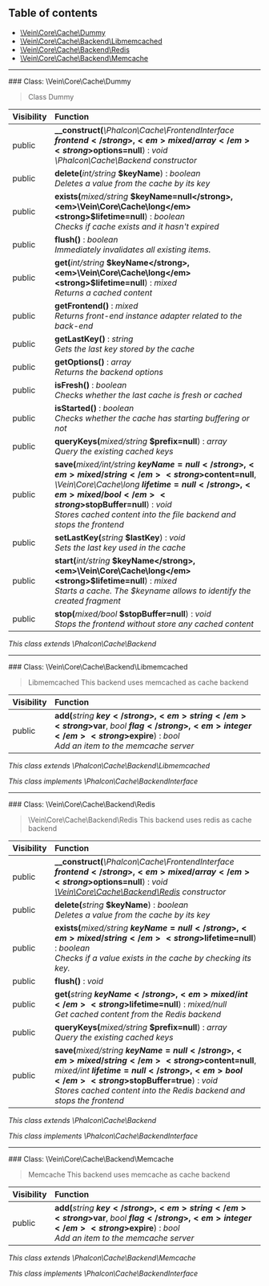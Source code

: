 ## Table of contents

- [\Vein\Core\Cache\Dummy](#class-veincorecachedummy)
- [\Vein\Core\Cache\Backend\Libmemcached](#class-veincorecachebackendlibmemcached)
- [\Vein\Core\Cache\Backend\Redis](#class-veincorecachebackendredis)
- [\Vein\Core\Cache\Backend\Memcache](#class-veincorecachebackendmemcache)

<hr /> 
### Class: \Vein\Core\Cache\Dummy

> Class Dummy

| Visibility | Function |
|:-----------|:---------|
| public | <strong>__construct(</strong><em>\Phalcon\Cache\FrontendInterface</em> <strong>$frontend</strong>, <em>mixed/array</em> <strong>$options=null</strong>)</strong> : <em>void</em><br /><em>\Phalcon\Cache\Backend constructor</em> |
| public | <strong>delete(</strong><em>int/string</em> <strong>$keyName</strong>)</strong> : <em>boolean</em><br /><em>Deletes a value from the cache by its key</em> |
| public | <strong>exists(</strong><em>mixed/string</em> <strong>$keyName=null</strong>, <em>\Vein\Core\Cache\long</em> <strong>$lifetime=null</strong>)</strong> : <em>boolean</em><br /><em>Checks if cache exists and it hasn't expired</em> |
| public | <strong>flush()</strong> : <em>boolean</em><br /><em>Immediately invalidates all existing items.</em> |
| public | <strong>get(</strong><em>int/string</em> <strong>$keyName</strong>, <em>\Vein\Core\Cache\long</em> <strong>$lifetime=null</strong>)</strong> : <em>mixed</em><br /><em>Returns a cached content</em> |
| public | <strong>getFrontend()</strong> : <em>mixed</em><br /><em>Returns front-end instance adapter related to the back-end</em> |
| public | <strong>getLastKey()</strong> : <em>string</em><br /><em>Gets the last key stored by the cache</em> |
| public | <strong>getOptions()</strong> : <em>array</em><br /><em>Returns the backend options</em> |
| public | <strong>isFresh()</strong> : <em>boolean</em><br /><em>Checks whether the last cache is fresh or cached</em> |
| public | <strong>isStarted()</strong> : <em>boolean</em><br /><em>Checks whether the cache has starting buffering or not</em> |
| public | <strong>queryKeys(</strong><em>mixed/string</em> <strong>$prefix=null</strong>)</strong> : <em>array</em><br /><em>Query the existing cached keys</em> |
| public | <strong>save(</strong><em>mixed/int/string</em> <strong>$keyName=null</strong>, <em>mixed/string</em> <strong>$content=null</strong>, <em>\Vein\Core\Cache\long</em> <strong>$lifetime=null</strong>, <em>mixed/bool</em> <strong>$stopBuffer=null</strong>)</strong> : <em>void</em><br /><em>Stores cached content into the file backend and stops the frontend</em> |
| public | <strong>setLastKey(</strong><em>string</em> <strong>$lastKey</strong>)</strong> : <em>void</em><br /><em>Sets the last key used in the cache</em> |
| public | <strong>start(</strong><em>int/string</em> <strong>$keyName</strong>, <em>\Vein\Core\Cache\long</em> <strong>$lifetime=null</strong>)</strong> : <em>mixed</em><br /><em>Starts a cache. The $keyname allows to identify the created fragment</em> |
| public | <strong>stop(</strong><em>mixed/bool</em> <strong>$stopBuffer=null</strong>)</strong> : <em>void</em><br /><em>Stops the frontend without store any cached content</em> |

*This class extends \Phalcon\Cache\Backend*

<hr /> 
### Class: \Vein\Core\Cache\Backend\Libmemcached

> Libmemcached This backend uses memcached as cache backend

| Visibility | Function |
|:-----------|:---------|
| public | <strong>add(</strong><em>string</em> <strong>$key</strong>, <em>string</em> <strong>$var</strong>, <em>bool</em> <strong>$flag</strong>, <em>integer</em> <strong>$expire</strong>)</strong> : <em>bool</em><br /><em>Add an item to the memcache server</em> |

*This class extends \Phalcon\Cache\Backend\Libmemcached*

*This class implements \Phalcon\Cache\BackendInterface*

<hr /> 
### Class: \Vein\Core\Cache\Backend\Redis

> \Vein\Core\Cache\Backend\Redis This backend uses redis as cache backend

| Visibility | Function |
|:-----------|:---------|
| public | <strong>__construct(</strong><em>\Phalcon\Cache\FrontendInterface</em> <strong>$frontend</strong>, <em>mixed/array</em> <strong>$options=null</strong>)</strong> : <em>void</em><br /><em>[\Vein\Core\Cache\Backend\Redis](#class-veincorecachebackendredis) constructor</em> |
| public | <strong>delete(</strong><em>string</em> <strong>$keyName</strong>)</strong> : <em>boolean</em><br /><em>Deletes a value from the cache by its key</em> |
| public | <strong>exists(</strong><em>mixed/string</em> <strong>$keyName=null</strong>, <em>mixed/string</em> <strong>$lifetime=null</strong>)</strong> : <em>boolean</em><br /><em>Checks if a value exists in the cache by checking its key.</em> |
| public | <strong>flush()</strong> : <em>void</em> |
| public | <strong>get(</strong><em>string</em> <strong>$keyName</strong>, <em>mixed/int</em> <strong>$lifetime=null</strong>)</strong> : <em>mixed/null</em><br /><em>Get cached content from the Redis backend</em> |
| public | <strong>queryKeys(</strong><em>mixed/string</em> <strong>$prefix=null</strong>)</strong> : <em>array</em><br /><em>Query the existing cached keys</em> |
| public | <strong>save(</strong><em>mixed/string</em> <strong>$keyName=null</strong>, <em>mixed/string</em> <strong>$content=null</strong>, <em>mixed/int</em> <strong>$lifetime=null</strong>, <em>bool</em> <strong>$stopBuffer=true</strong>)</strong> : <em>void</em><br /><em>Stores cached content into the Redis backend and stops the frontend</em> |

*This class extends \Phalcon\Cache\Backend*

*This class implements \Phalcon\Cache\BackendInterface*

<hr /> 
### Class: \Vein\Core\Cache\Backend\Memcache

> Memcache This backend uses memcache as cache backend

| Visibility | Function |
|:-----------|:---------|
| public | <strong>add(</strong><em>string</em> <strong>$key</strong>, <em>string</em> <strong>$var</strong>, <em>bool</em> <strong>$flag</strong>, <em>integer</em> <strong>$expire</strong>)</strong> : <em>bool</em><br /><em>Add an item to the memcache server</em> |

*This class extends \Phalcon\Cache\Backend\Memcache*

*This class implements \Phalcon\Cache\BackendInterface*

